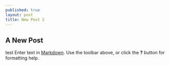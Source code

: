 ```yaml
---
published: true
layout: post
title: New Post 2
---
```

## A New Post
test
Enter text in [Markdown](http://daringfireball.net/projects/markdown/). Use the toolbar above, or click the **?** button for formatting help.
